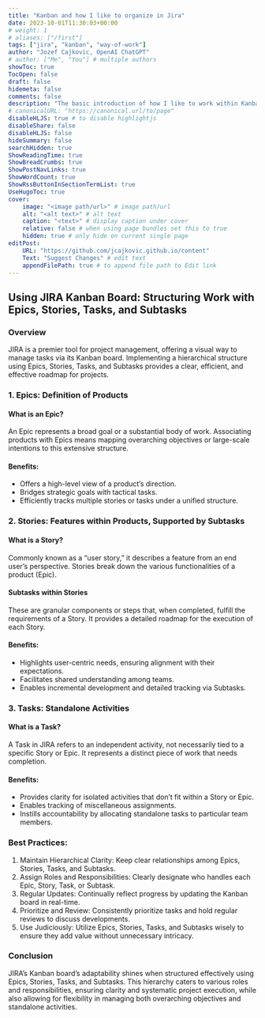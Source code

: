 ```yaml
---
title: "Kanban and how I like to organize in Jira"
date: 2023-10-01T11:30:03+00:00
# weight: 1
# aliases: ["/first"]
tags: ["jira", "kanban", "way-of-work"]
author: "Jozef Cajkovic, OpenAI ChatGPT"
# author: ["Me", "You"] # multiple authors
showToc: true
TocOpen: false
draft: false
hidemeta: false
comments: false
description: "The basic introduction of how I like to work within Kanban framework and structure my work using Jira."
# canonicalURL: "https://canonical.url/to/page"
disableHLJS: true # to disable highlightjs
disableShare: false
disableHLJS: false
hideSummary: false
searchHidden: true
ShowReadingTime: true
ShowBreadCrumbs: true
ShowPostNavLinks: true
ShowWordCount: true
ShowRssButtonInSectionTermList: true
UseHugoToc: true
cover:
    image: "<image path/url>" # image path/url
    alt: "<alt text>" # alt text
    caption: "<text>" # display caption under cover
    relative: false # when using page bundles set this to true
    hidden: true # only hide on current single page
editPost:
    URL: "https://github.com/jcajkovic.github.io/content"
    Text: "Suggest Changes" # edit text
    appendFilePath: true # to append file path to Edit link
---
```


## Using JIRA Kanban Board: Structuring Work with Epics, Stories, Tasks, and Subtasks

### Overview
JIRA is a premier tool for project management, offering a visual way to manage tasks via its Kanban board. Implementing a hierarchical structure using Epics, Stories, Tasks, and Subtasks provides a clear, efficient, and effective roadmap for projects.

### 1. Epics: Definition of Products

#### What is an Epic?
An Epic represents a broad goal or a substantial body of work. Associating products with Epics means mapping overarching objectives or large-scale intentions to this extensive structure.

#### Benefits:

- Offers a high-level view of a product’s direction.
- Bridges strategic goals with tactical tasks.
- Efficiently tracks multiple stories or tasks under a unified structure.

### 2. Stories: Features within Products, Supported by Subtasks

#### What is a Story?

Commonly known as a “user story,” it describes a feature from an end user’s perspective. Stories break down the various functionalities of a product (Epic).

#### Subtasks within Stories

These are granular components or steps that, when completed, fulfill the requirements of a Story. It provides a detailed roadmap for the execution of each Story.

#### Benefits:
- Highlights user-centric needs, ensuring alignment with their expectations.
- Facilitates shared understanding among teams.
- Enables incremental development and detailed tracking via Subtasks.

### 3. Tasks: Standalone Activities

#### What is a Task?

A Task in JIRA refers to an independent activity, not necessarily tied to a specific Story or Epic. It represents a distinct piece of work that needs completion.
#### Benefits:

- Provides clarity for isolated activities that don’t fit within a Story or Epic.
- Enables tracking of miscellaneous assignments.
- Instills accountability by allocating standalone tasks to particular team members.

### Best Practices:

1. Maintain Hierarchical Clarity: Keep clear relationships among Epics, Stories, Tasks, and Subtasks.
2. Assign Roles and Responsibilities: Clearly designate who handles each Epic, Story, Task, or Subtask.
3. Regular Updates: Continually reflect progress by updating the Kanban board in real-time.
4. Prioritize and Review: Consistently prioritize tasks and hold regular reviews to discuss developments.
5. Use Judiciously: Utilize Epics, Stories, Tasks, and Subtasks wisely to ensure they add value without unnecessary intricacy.

### Conclusion

JIRA’s Kanban board’s adaptability shines when structured effectively using Epics, Stories, Tasks, and Subtasks. This hierarchy caters to various roles and responsibilities, ensuring clarity and systematic project execution, while also allowing for flexibility in managing both overarching objectives and standalone activities.